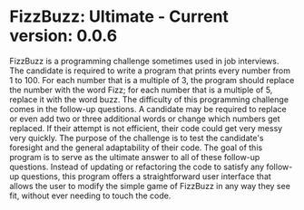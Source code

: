 # FizzBuzz: Ultimate - Current version: 0.0.6

FizzBuzz is a programming challenge sometimes used in job interviews. The candidate is required to write a program that prints every number from 1 to 100. 
For each number that is a multiple of 3, the program should replace the number with the word Fizz; for each number that is a multiple of 5, replace it with 
the word buzz. The difficulty of this programming challenge comes in the follow-up questions. A candidate may be required to replace or even add two or three 
additional words or change which numbers get replaced. If their attempt is not efficient, their code could get very messy very quickly. The purpose of the 
challenge is to test the candidate's foresight and the general adaptability of their code. The goal of this program is to serve as the ultimate answer to all 
of these follow-up questions. Instead of updating or refactoring the code to satisfy any follow-up questions, this program offers a straightforward user interface 
that allows the user to modify the simple game of FizzBuzz in any way they see fit, without ever needing to touch the code.